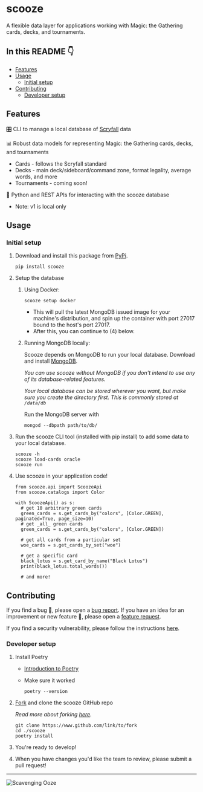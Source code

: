 # scooze
A flexible data layer for applications working with Magic: the Gathering cards, decks, and tournaments.

## In this README 👇

- [Features](#features)
- [Usage](#usage)
  - [Initial setup](#initial-setup)
- [Contributing](#contributing)
  - [Developer setup](#developer-setup)

## Features

🎛️ CLI to manage a local database of [Scryfall](https://scryfall.com/docs/api/bulk-data) data

📊 Robust data models for representing Magic: the Gathering cards, decks, and tournaments
  - Cards - follows the Scryfall standard
  - Decks - main deck/sideboard/command zone, format legality, average words, and more
  - Tournaments - coming soon!

🐍 Python and REST APIs for interacting with the scooze database
  - Note: v1 is local only

## Usage

### Initial setup

1. Download and install this package from [PyPi](https://pypi.org/project/scooze/).

    ```
    pip install scooze
    ```

2. Setup the database
    1. Using Docker:

         ```
         scooze setup docker
         ```
         * This will pull the latest MongoDB issued image for your machine's distribution, and spin up the container with port 27017 bound to the host's port 27017.
         * After this, you can continue to (4) below.

    2. Running MongoDB locally:

         Scooze depends on MongoDB to run your local database.
         Download and install [MongoDB](https://www.mongodb.com/docs/manual/installation/).

         *You can use scooze without MongoDB if you don't intend to use any of its database-related features.*

         *Your local database can be stored wherever you want, but make sure you create the directory first. This is commonly stored at `/data/db`*

         Run the MongoDB server with

         ```
         mongod --dbpath path/to/db/
         ```

4. Run the scooze CLI tool (installed with pip install) to add some data to your local database.

    ```
    scooze -h
    scooze load-cards oracle
    scooze run
    ```

5. Use scooze in your application code!

    ```
    from scooze.api import ScoozeApi
    from scooze.catalogs import Color

    with ScoozeApi() as s:
      # get 10 arbitrary green cards
      green_cards = s.get_cards_by("colors", [Color.GREEN], paginated=True, page_size=10)
      # get _all_ green cards
      green_cards = s.get_cards_by("colors", [Color.GREEN])

      # get all cards from a particular set
      woe_cards = s.get_cards_by_set("woe")

      # get a specific card
      black_lotus = s.get_card_by_name("Black Lotus")
      print(black_lotus.total_words())

      # and more!
    ```

## Contributing

If you find a bug 🐛, please open a [bug report](https://github.com/arcavios/scooze/issues/new?assignees=&labels=bug&template=bug_report.md&title=). If you have an idea for an improvement or new feature 🚀, please open a [feature request](https://github.com/arcavios/scooze/issues/new?assignees=&labels=enhancement&template=feature_request.md&title=).

If you find a security vulnerability, please follow the instructions [here](./SECURITY.md).

### Developer setup

1. Install Poetry
	- [Introduction to Poetry](https://python-poetry.org/docs/#installation)
	- Make sure it worked

        ```
        poetry --version
        ```

2. [Fork](https://github.com/arcavios/scooze/fork) and clone the scooze GitHub repo

    *Read more about forking [here](https://docs.github.com/en/get-started/quickstart/fork-a-repo).*

    ```
    git clone https://www.github.com/link/to/fork
    cd ./scooze
    poetry install
    ```

3. You're ready to develop!

4. When you have changes you'd like the team to review, please submit a pull request!

---

![Scavenging Ooze](https://cards.scryfall.io/large/front/4/8/487116ab-b885-406b-aa54-56cb67eb3ca5.jpg?1594737205)
